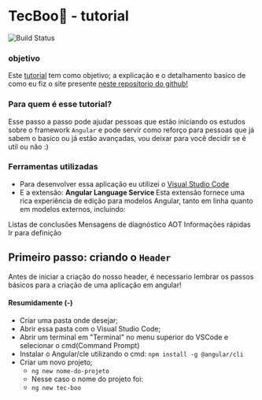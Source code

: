 # TecBoo👻 - tutorial 
![Build Status](https://img.shields.io/badge/Status-Em%20andamento-critical)

### objetivo
Este [tutorial](tutorial.md) tem como objetivo; a explicação e o detalhamento basico de como eu fiz o site presente [neste repositorio do github!](README.md)

### Para quem é esse tutorial?
Esse passo a passo pode ajudar pessoas que estão iniciando os estudos sobre o framework ` Angular ` e pode servir como reforço para pessoas que já sabem o basico
ou já estão avançadas, vou deixar para você decidir se é util ou não :)

### Ferramentas utilizadas

- Para desenvolver essa aplicação eu utilizei o [Visual Studio Code](https://code.visualstudio.com/)
- E a extensão: <strong> Angular Language Service </strong>
Esta extensão fornece uma rica experiência de edição para modelos Angular, tanto em linha quanto em modelos externos, incluindo:

Listas de conclusões
Mensagens de diagnóstico AOT
Informações rápidas
Ir para definição
 
## Primeiro passo: criando o ` Header `

Antes de iniciar a criação do nosso header, é necessario lembrar os passos básicos 
para a criação de uma aplicação em angular!

#### Resumidamente (-)
+ Criar uma  pasta onde desejar;
+ Abrir essa pasta com o Visual Studio Code;
+ Abrir um terminal em "Terminal" no menu superior do VSCode e selecionar o cmd(Command Prompt)
+ Instalar o Angular/cle utilizando o cmd:
     ` npm install -g @angular/cli `
+ Criar um novo projeto;
     * `ng new nome-do-projeto`
     * Nesse caso o nome do projeto foi:
     * `ng new tec-boo`
    
  
